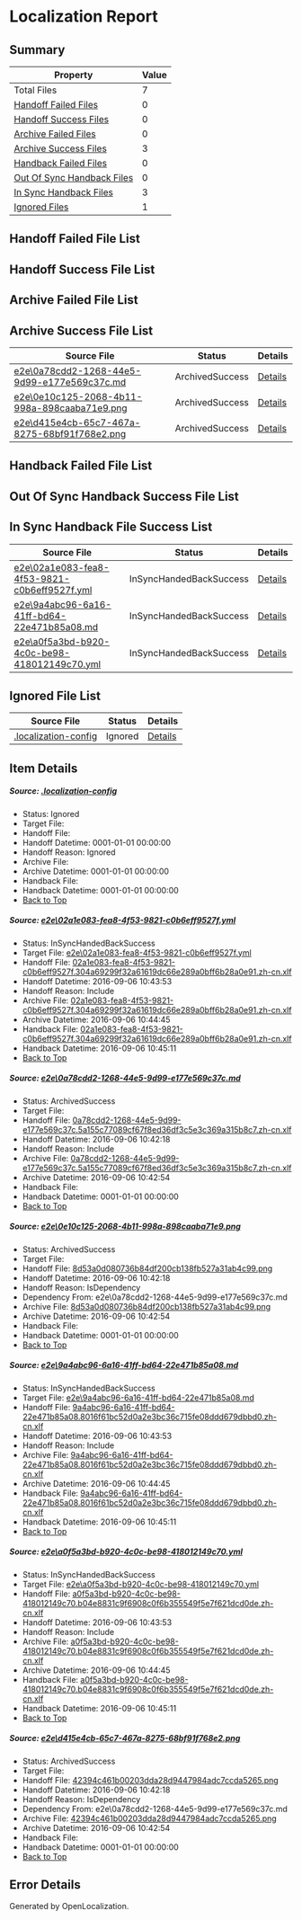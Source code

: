 # <a name='report-top'></a> Localization Report

## Summary
 Property | Value 
 -------- | ----- 
 Total Files | 7
[ Handoff Failed Files ](#handoff-failed-list)| 0
[ Handoff Success Files ](#handoff-success-list)| 0
[ Archive Failed Files ](#archive-failed-list)| 0
[ Archive Success Files ](#archive-success-list)| 3
[ Handback Failed Files ](#handback-failed-list)| 0
[ Out Of Sync Handback Files ](#outofsync-handback-success-list)| 0
[ In Sync Handback Files ](#insync-handback-success-list)| 3
[ Ignored Files ](#ignored-list)| 1

## <a name='handoff-failed-list'></a> Handoff Failed File List

## <a name='handoff-success-list'></a> Handoff Success File List

## <a name='archive-failed-list'></a> Archive Failed File List

## <a name='archive-success-list'></a> Archive Success File List
 Source File | Status | Details 
 ----------- | ------ | ------- 
 [e2e\0a78cdd2-1268-44e5-9d99-e177e569c37c.md](https://github.com/OpenLocalizationTestOrg/ol-test0/blob/87777b1a0c41f7e57573fcc1e2e87ecec684cb8a/e2e/0a78cdd2-1268-44e5-9d99-e177e569c37c.md) | ArchivedSuccess | [Details](#1990b84327ae1390a3becc77c70ed7d6a3a489962)
 [e2e\0e10c125-2068-4b11-998a-898caaba71e9.png](https://github.com/OpenLocalizationTestOrg/ol-test0/blob/87777b1a0c41f7e57573fcc1e2e87ecec684cb8a/e2e/0e10c125-2068-4b11-998a-898caaba71e9.png) | ArchivedSuccess | [Details](#8d53a0d080736b84df200cb138fb527a31ab4c993)
 [e2e\d415e4cb-65c7-467a-8275-68bf91f768e2.png](https://github.com/OpenLocalizationTestOrg/ol-test0/blob/87777b1a0c41f7e57573fcc1e2e87ecec684cb8a/e2e/d415e4cb-65c7-467a-8275-68bf91f768e2.png) | ArchivedSuccess | [Details](#42394c461b00203dda28d9447984adc7ccda52656)

## <a name='handback-failed-list'></a> Handback Failed File List

## <a name='outofsync-handback-success-list'></a> Out Of Sync Handback Success File List

## <a name='insync-handback-success-list'></a> In Sync Handback File Success List
 Source File | Status | Details 
 ----------- | ------ | ------- 
 [e2e\02a1e083-fea8-4f53-9821-c0b6eff9527f.yml](https://github.com/OpenLocalizationTestOrg/ol-test0/blob/839a1bd5795b84b16e714efb18d1368598be1722/e2e/02a1e083-fea8-4f53-9821-c0b6eff9527f.yml) | InSyncHandedBackSuccess | [Details](#1f939a7309c47098b667427a63a4f7b67b9be7c21)
 [e2e\9a4abc96-6a16-41ff-bd64-22e471b85a08.md](https://github.com/OpenLocalizationTestOrg/ol-test0/blob/839a1bd5795b84b16e714efb18d1368598be1722/e2e/9a4abc96-6a16-41ff-bd64-22e471b85a08.md) | InSyncHandedBackSuccess | [Details](#469f42e7ad3b6437d05cf84b0c0d7e554034030d4)
 [e2e\a0f5a3bd-b920-4c0c-be98-418012149c70.yml](https://github.com/OpenLocalizationTestOrg/ol-test0/blob/839a1bd5795b84b16e714efb18d1368598be1722/e2e/a0f5a3bd-b920-4c0c-be98-418012149c70.yml) | InSyncHandedBackSuccess | [Details](#86d870b28abb0baa9f47f8e5f402e6ac58bda6d55)

## <a name='ignored-list'></a> Ignored File List
 Source File | Status | Details 
 ----------- | ------ | ------- 
 [.localization-config](https://github.com/OpenLocalizationTestOrg/ol-test0/blob/839a1bd5795b84b16e714efb18d1368598be1722/.localization-config) | Ignored | [Details](#3d4f252ac210baf56311d7e97dcc2db10974dbd20)

## Item Details
##### <a name='3d4f252ac210baf56311d7e97dcc2db10974dbd20'></a> Source: [.localization-config](https://github.com/OpenLocalizationTestOrg/ol-test0/blob/839a1bd5795b84b16e714efb18d1368598be1722/.localization-config)
* Status: Ignored
* Target File: 
* Handoff File: 
* Handoff Datetime: 0001-01-01 00:00:00
* Handoff Reason: Ignored
* Archive File: 
* Archive Datetime: 0001-01-01 00:00:00
* Handback File: 
* Handback Datetime: 0001-01-01 00:00:00
* [Back to Top](#report-top)

##### <a name='1f939a7309c47098b667427a63a4f7b67b9be7c21'></a> Source: [e2e\02a1e083-fea8-4f53-9821-c0b6eff9527f.yml](https://github.com/OpenLocalizationTestOrg/ol-test0/blob/839a1bd5795b84b16e714efb18d1368598be1722/e2e/02a1e083-fea8-4f53-9821-c0b6eff9527f.yml)
* Status: InSyncHandedBackSuccess
* Target File: [e2e\02a1e083-fea8-4f53-9821-c0b6eff9527f.yml](https://github.com/OpenLocalizationTestOrg/ol-test0-zhcn/blob/a511869329c10ef793dc49667bb546c241c8c35b/e2e/02a1e083-fea8-4f53-9821-c0b6eff9527f.yml)
* Handoff File: [02a1e083-fea8-4f53-9821-c0b6eff9527f.304a69299f32a61619dc66e289a0bff6b28a0e91.zh-cn.xlf](https://github.com/OpenLocalizationTestOrg/ol-test0-handoff/blob/d7bcf7a6eee7e42cbf3a4ff776dd6311480c87e3/ol-handoff/OpenLocalizationTestOrg/ol-test0-zhcn/ci/ht/02a1e083-fea8-4f53-9821-c0b6eff9527f.304a69299f32a61619dc66e289a0bff6b28a0e91.zh-cn.xlf)
* Handoff Datetime: 2016-09-06 10:43:53
* Handoff Reason: Include
* Archive File: [02a1e083-fea8-4f53-9821-c0b6eff9527f.304a69299f32a61619dc66e289a0bff6b28a0e91.zh-cn.xlf](https://github.com/OpenLocalizationTestOrg/ol-test0-handoff/blob/1f7be6322231809ea8fd13ce033b3ad89eec73f7/ol-archive/OpenLocalizationTestOrg/ol-test0-zhcn/ci/ht/02a1e083-fea8-4f53-9821-c0b6eff9527f.304a69299f32a61619dc66e289a0bff6b28a0e91.zh-cn.xlf)
* Archive Datetime: 2016-09-06 10:44:45
* Handback File: [02a1e083-fea8-4f53-9821-c0b6eff9527f.304a69299f32a61619dc66e289a0bff6b28a0e91.zh-cn.xlf](https://github.com/OpenLocalizationTestOrg/ol-test0-handback/blob/54380fc4284367f9f782ecc3fac6a2e2d759ff9f/ol-handback/OpenLocalizationTestOrg/ol-test0-zhcn/ci/ht/02a1e083-fea8-4f53-9821-c0b6eff9527f.304a69299f32a61619dc66e289a0bff6b28a0e91.zh-cn.xlf)
* Handback Datetime: 2016-09-06 10:45:11
* [Back to Top](#report-top)

##### <a name='1990b84327ae1390a3becc77c70ed7d6a3a489962'></a> Source: [e2e\0a78cdd2-1268-44e5-9d99-e177e569c37c.md](https://github.com/OpenLocalizationTestOrg/ol-test0/blob/87777b1a0c41f7e57573fcc1e2e87ecec684cb8a/e2e/0a78cdd2-1268-44e5-9d99-e177e569c37c.md)
* Status: ArchivedSuccess
* Target File: 
* Handoff File: [0a78cdd2-1268-44e5-9d99-e177e569c37c.5a155c77089cf67f8ed36df3c5e3c369a315b8c7.zh-cn.xlf](https://github.com/OpenLocalizationTestOrg/ol-test0-handoff/blob/885705611f15cf65650f3d8f9b6ae7c4e326fb27/ol-handoff/OpenLocalizationTestOrg/ol-test0-zhcn/ci/ht/0a78cdd2-1268-44e5-9d99-e177e569c37c.5a155c77089cf67f8ed36df3c5e3c369a315b8c7.zh-cn.xlf)
* Handoff Datetime: 2016-09-06 10:42:18
* Handoff Reason: Include
* Archive File: [0a78cdd2-1268-44e5-9d99-e177e569c37c.5a155c77089cf67f8ed36df3c5e3c369a315b8c7.zh-cn.xlf](https://github.com/OpenLocalizationTestOrg/ol-test0-handoff/blob/90d20efcba105d12aaf21e809e98fa2738977baa/ol-archive/OpenLocalizationTestOrg/ol-test0-zhcn/ci/ht/0a78cdd2-1268-44e5-9d99-e177e569c37c.5a155c77089cf67f8ed36df3c5e3c369a315b8c7.zh-cn.xlf)
* Archive Datetime: 2016-09-06 10:42:54
* Handback File: 
* Handback Datetime: 0001-01-01 00:00:00
* [Back to Top](#report-top)

##### <a name='8d53a0d080736b84df200cb138fb527a31ab4c993'></a> Source: [e2e\0e10c125-2068-4b11-998a-898caaba71e9.png](https://github.com/OpenLocalizationTestOrg/ol-test0/blob/87777b1a0c41f7e57573fcc1e2e87ecec684cb8a/e2e/0e10c125-2068-4b11-998a-898caaba71e9.png)
* Status: ArchivedSuccess
* Target File: 
* Handoff File: [8d53a0d080736b84df200cb138fb527a31ab4c99.png](https://github.com/OpenLocalizationTestOrg/ol-test0-handoff/blob/885705611f15cf65650f3d8f9b6ae7c4e326fb27/ol-handoff/OpenLocalizationTestOrg/ol-test0-zhcn/ci/ht/8d53a0d080736b84df200cb138fb527a31ab4c99.png)
* Handoff Datetime: 2016-09-06 10:42:18
* Handoff Reason: IsDependency
* Dependency From: e2e\0a78cdd2-1268-44e5-9d99-e177e569c37c.md
* Archive File: [8d53a0d080736b84df200cb138fb527a31ab4c99.png](https://github.com/OpenLocalizationTestOrg/ol-test0-handoff/blob/90d20efcba105d12aaf21e809e98fa2738977baa/ol-archive/OpenLocalizationTestOrg/ol-test0-zhcn/ci/ht/8d53a0d080736b84df200cb138fb527a31ab4c99.png)
* Archive Datetime: 2016-09-06 10:42:54
* Handback File: 
* Handback Datetime: 0001-01-01 00:00:00
* [Back to Top](#report-top)

##### <a name='469f42e7ad3b6437d05cf84b0c0d7e554034030d4'></a> Source: [e2e\9a4abc96-6a16-41ff-bd64-22e471b85a08.md](https://github.com/OpenLocalizationTestOrg/ol-test0/blob/839a1bd5795b84b16e714efb18d1368598be1722/e2e/9a4abc96-6a16-41ff-bd64-22e471b85a08.md)
* Status: InSyncHandedBackSuccess
* Target File: [e2e\9a4abc96-6a16-41ff-bd64-22e471b85a08.md](https://github.com/OpenLocalizationTestOrg/ol-test0-zhcn/blob/a511869329c10ef793dc49667bb546c241c8c35b/e2e/9a4abc96-6a16-41ff-bd64-22e471b85a08.md)
* Handoff File: [9a4abc96-6a16-41ff-bd64-22e471b85a08.8016f61bc52d0a2e3bc36c715fe08ddd679dbbd0.zh-cn.xlf](https://github.com/OpenLocalizationTestOrg/ol-test0-handoff/blob/d7bcf7a6eee7e42cbf3a4ff776dd6311480c87e3/ol-handoff/OpenLocalizationTestOrg/ol-test0-zhcn/ci/ht/9a4abc96-6a16-41ff-bd64-22e471b85a08.8016f61bc52d0a2e3bc36c715fe08ddd679dbbd0.zh-cn.xlf)
* Handoff Datetime: 2016-09-06 10:43:53
* Handoff Reason: Include
* Archive File: [9a4abc96-6a16-41ff-bd64-22e471b85a08.8016f61bc52d0a2e3bc36c715fe08ddd679dbbd0.zh-cn.xlf](https://github.com/OpenLocalizationTestOrg/ol-test0-handoff/blob/1f7be6322231809ea8fd13ce033b3ad89eec73f7/ol-archive/OpenLocalizationTestOrg/ol-test0-zhcn/ci/ht/9a4abc96-6a16-41ff-bd64-22e471b85a08.8016f61bc52d0a2e3bc36c715fe08ddd679dbbd0.zh-cn.xlf)
* Archive Datetime: 2016-09-06 10:44:45
* Handback File: [9a4abc96-6a16-41ff-bd64-22e471b85a08.8016f61bc52d0a2e3bc36c715fe08ddd679dbbd0.zh-cn.xlf](https://github.com/OpenLocalizationTestOrg/ol-test0-handback/blob/54380fc4284367f9f782ecc3fac6a2e2d759ff9f/ol-handback/OpenLocalizationTestOrg/ol-test0-zhcn/ci/ht/9a4abc96-6a16-41ff-bd64-22e471b85a08.8016f61bc52d0a2e3bc36c715fe08ddd679dbbd0.zh-cn.xlf)
* Handback Datetime: 2016-09-06 10:45:11
* [Back to Top](#report-top)

##### <a name='86d870b28abb0baa9f47f8e5f402e6ac58bda6d55'></a> Source: [e2e\a0f5a3bd-b920-4c0c-be98-418012149c70.yml](https://github.com/OpenLocalizationTestOrg/ol-test0/blob/839a1bd5795b84b16e714efb18d1368598be1722/e2e/a0f5a3bd-b920-4c0c-be98-418012149c70.yml)
* Status: InSyncHandedBackSuccess
* Target File: [e2e\a0f5a3bd-b920-4c0c-be98-418012149c70.yml](https://github.com/OpenLocalizationTestOrg/ol-test0-zhcn/blob/a511869329c10ef793dc49667bb546c241c8c35b/e2e/a0f5a3bd-b920-4c0c-be98-418012149c70.yml)
* Handoff File: [a0f5a3bd-b920-4c0c-be98-418012149c70.b04e8831c9f6908c0f6b355549f5e7f621dcd0de.zh-cn.xlf](https://github.com/OpenLocalizationTestOrg/ol-test0-handoff/blob/d7bcf7a6eee7e42cbf3a4ff776dd6311480c87e3/ol-handoff/OpenLocalizationTestOrg/ol-test0-zhcn/ci/ht/a0f5a3bd-b920-4c0c-be98-418012149c70.b04e8831c9f6908c0f6b355549f5e7f621dcd0de.zh-cn.xlf)
* Handoff Datetime: 2016-09-06 10:43:53
* Handoff Reason: Include
* Archive File: [a0f5a3bd-b920-4c0c-be98-418012149c70.b04e8831c9f6908c0f6b355549f5e7f621dcd0de.zh-cn.xlf](https://github.com/OpenLocalizationTestOrg/ol-test0-handoff/blob/1f7be6322231809ea8fd13ce033b3ad89eec73f7/ol-archive/OpenLocalizationTestOrg/ol-test0-zhcn/ci/ht/a0f5a3bd-b920-4c0c-be98-418012149c70.b04e8831c9f6908c0f6b355549f5e7f621dcd0de.zh-cn.xlf)
* Archive Datetime: 2016-09-06 10:44:45
* Handback File: [a0f5a3bd-b920-4c0c-be98-418012149c70.b04e8831c9f6908c0f6b355549f5e7f621dcd0de.zh-cn.xlf](https://github.com/OpenLocalizationTestOrg/ol-test0-handback/blob/54380fc4284367f9f782ecc3fac6a2e2d759ff9f/ol-handback/OpenLocalizationTestOrg/ol-test0-zhcn/ci/ht/a0f5a3bd-b920-4c0c-be98-418012149c70.b04e8831c9f6908c0f6b355549f5e7f621dcd0de.zh-cn.xlf)
* Handback Datetime: 2016-09-06 10:45:11
* [Back to Top](#report-top)

##### <a name='42394c461b00203dda28d9447984adc7ccda52656'></a> Source: [e2e\d415e4cb-65c7-467a-8275-68bf91f768e2.png](https://github.com/OpenLocalizationTestOrg/ol-test0/blob/87777b1a0c41f7e57573fcc1e2e87ecec684cb8a/e2e/d415e4cb-65c7-467a-8275-68bf91f768e2.png)
* Status: ArchivedSuccess
* Target File: 
* Handoff File: [42394c461b00203dda28d9447984adc7ccda5265.png](https://github.com/OpenLocalizationTestOrg/ol-test0-handoff/blob/885705611f15cf65650f3d8f9b6ae7c4e326fb27/ol-handoff/OpenLocalizationTestOrg/ol-test0-zhcn/ci/ht/42394c461b00203dda28d9447984adc7ccda5265.png)
* Handoff Datetime: 2016-09-06 10:42:18
* Handoff Reason: IsDependency
* Dependency From: e2e\0a78cdd2-1268-44e5-9d99-e177e569c37c.md
* Archive File: [42394c461b00203dda28d9447984adc7ccda5265.png](https://github.com/OpenLocalizationTestOrg/ol-test0-handoff/blob/90d20efcba105d12aaf21e809e98fa2738977baa/ol-archive/OpenLocalizationTestOrg/ol-test0-zhcn/ci/ht/42394c461b00203dda28d9447984adc7ccda5265.png)
* Archive Datetime: 2016-09-06 10:42:54
* Handback File: 
* Handback Datetime: 0001-01-01 00:00:00
* [Back to Top](#report-top)


## Error Details

Generated by OpenLocalization.
